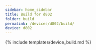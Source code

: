 ```yaml
---
sidebar: home_sidebar
title: Build for d802
folder: build
permalink: /devices/d802/build/
device: d802
---
```

{% include templates/device_build.md %}
